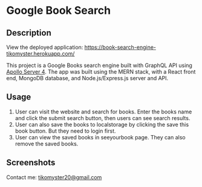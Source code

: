 # Google Book Search

## Description
View the deployed application: https://book-search-engine-tikomyster.herokuapp.com/

This project is a Google Books search engine built with GraphQL API using [Apollo Server 4](https://www.apollographql.com/docs/apollo-server/migration/). The app was built using the MERN stack, with a React front end, MongoDB database, and Node.js/Express.js server and API. 

## Usage

1. User can visit the website and search for books. Enter the books name and click the submit search button, then users can see search results.
2. User can also save the books to localstorage by clicking the save this book button. But they need to login first.
3. User can view the saved books in seeyourbook page. They can also remove the saved books.

## Screenshots



 Contact me: tikomyster20@gmail.com

